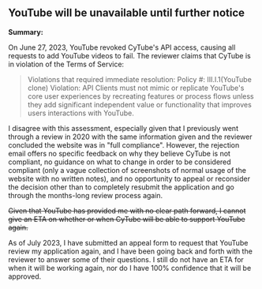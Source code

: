 ## YouTube will be unavailable until further notice

**Summary:**

On June 27, 2023, YouTube revoked CyTube's API access, causing all requests to
add YouTube videos to fail.  The reviewer claims that CyTube is in violation of
the Terms of Service:

> Violations that required immediate resolution:
> Policy #: III.I.1(YouTube clone)
> Violation: API Clients must not mimic or replicate YouTube's core user
> experiences by recreating features or process flows unless they add
> significant independent value or functionality that improves users
> interactions with YouTube.

I disagree with this assessment, especially given that I previously went through
a review in 2020 with the same information given and the reviewer concluded the
website was in "full compliance".  However, the rejection email offers no
specific feedback on why they believe CyTube is not compliant, no guidance on
what to change in order to be considered compliant (only a vague collection of
screenshots of normal usage of the website with no written notes), and no
opportunity to appeal or reconsider the decision other than to completely
resubmit the application and go through the months-long review process again.

~~Given that YouTube has provided me with no clear path forward, I cannot give an
ETA on whether or when CyTube will be able to support YouTube again.~~

As of July 2023, I have submitted an appeal form to request that YouTube review
my application again, and I have been going back and forth with the reviewer to
answer some of their questions.  I still do not have an ETA for when it will
be working again, nor do I have 100% confidence that it will be approved.
